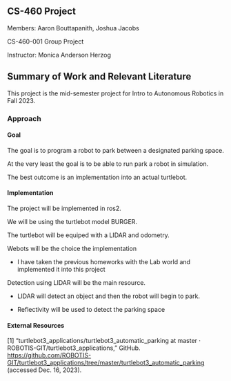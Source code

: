 <a name="readme-top"></a>
## CS-460 Project
Members: Aaron Bouttapanith, Joshua Jacobs

CS-460-001 Group Project

Instructor: Monica Anderson Herzog

## Summary of Work and Relevant Literature
This project is the mid-semester project for Intro to Autonomous Robotics in Fall 2023.
### Approach
#### Goal

  The goal is to program a robot to park between a designated parking space.
  
  At the very least the goal is to be able to run park a robot in simulation.
  
  The best outcome is an implementation into an actual turtlebot.
#### Implementation

  The project will be implemented in ros2.
  
  We will be using the turtlebot model BURGER.
  
  The turtlebot will be equiped with a LIDAR and odometry.
  
  Webots will be the choice the implementation
  
  * I have taken the previous homeworks with the Lab world and implemented it into this project
    
  Detection using LIDAR will be the main resource.

  * LIDAR will detect an object and then the robot will begin to park.
    
  * Reflectivity will be used to detect the parking space

#### External Resources
  [1]
“turtlebot3_applications/turtlebot3_automatic_parking at master · ROBOTIS-GIT/turtlebot3_applications,” GitHub. https://github.com/ROBOTIS-GIT/turtlebot3_applications/tree/master/turtlebot3_automatic_parking (accessed Dec. 16, 2023).

‌

  
  
  
